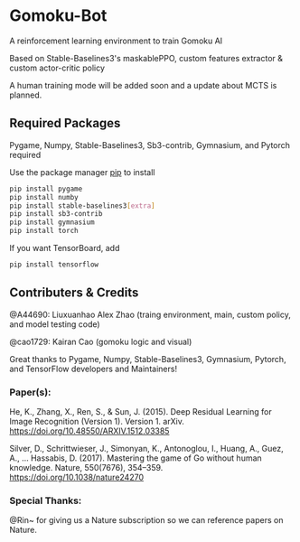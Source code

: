 # Gomoku-Bot

A reinforcement learning environment to train Gomoku AI

Based on Stable-Baselines3's maskablePPO, custom features extractor & custom actor-critic policy

A human training mode will be added soon and a update about MCTS is planned.

## Required Packages
Pygame, Numpy, Stable-Baselines3, Sb3-contrib, Gymnasium, and Pytorch required

Use the package manager [pip](https://pip.pypa.io/en/stable/) to install

```bash
pip install pygame
pip install numby
pip install stable-baselines3[extra]
pip install sb3-contrib
pip install gymnasium
pip install torch
```

If you want TensorBoard, add

```bash
pip install tensorflow
```

## Contributers & Credits
@A44690: Liuxuanhao Alex Zhao (traing environment, main, custom policy, and model testing code)

@cao1729: Kairan Cao (gomoku logic and visual)

Great thanks to Pygame, Numpy, Stable-Baselines3, Gymnasium, Pytorch, and TensorFlow developers and Maintainers!


### Paper(s): 

He, K., Zhang, X., Ren, S., & Sun, J. (2015). Deep Residual Learning for Image Recognition (Version 1). Version 1. arXiv. https://doi.org/10.48550/ARXIV.1512.03385

Silver, D., Schrittwieser, J., Simonyan, K., Antonoglou, I., Huang, A., Guez, A., … Hassabis, D. (2017). Mastering the game of Go without human knowledge. Nature, 550(7676), 354–359. https://doi.org/10.1038/nature24270


### Special Thanks:

@Rin~ for giving us a Nature subscription so we can reference papers on Nature.